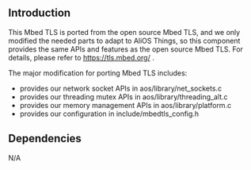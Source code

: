 ## Introduction
This Mbed TLS is ported from the open source Mbed TLS, and we only modified the needed parts
to adapt to AliOS Things, so this component provides the same APIs and features as the open source
Mbed TLS. For details, please refer to https://tls.mbed.org/ .

The major modification for porting Mbed TLS includes:
- provides our network socket APIs in aos/library/net_sockets.c
- provides our threading mutex APIs in aos/library/threading_alt.c
- provides our memory management APIs in aos/library/platform.c
- provides our configuration in include/mbedtls_config.h

## Dependencies
N/A
